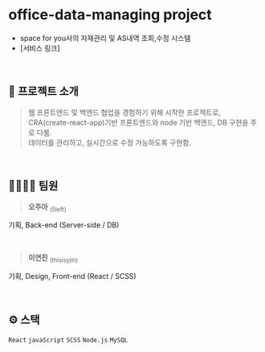 # office-data-managing project

- space for you사의 자재관리 및 AS내역 조회,수정 시스템
- [서비스 링크] 

<br>


## 👋 프로젝트 소개

> 웹 프론트엔드 및 백엔드 협업을 경험하기 위해 시작한 프로젝트로, <br>
CRA(create-react-app)기반 프론트엔드와 node 기반 백엔드, DB 구현을 주로 다룸. <br> 데이터를 관리하고, 실시간으로 수정 가능하도록 구현함. 

<br>

## 🙋‍♀️🙋‍♂️ 팀원


>**오주아**  <sub>(5left)</sub>

기획, Back-end (Server-side / DB)

<br>

>**이연진**  <sub>(thisisyjin)</sub>

기획, Design, Front-end (React / SCSS)

<br>

## ⚙ 스택
<code>React</code> <code>javaScript</code> <code>SCSS</code> <code>Node.js</code> <code>MySQL</code>
